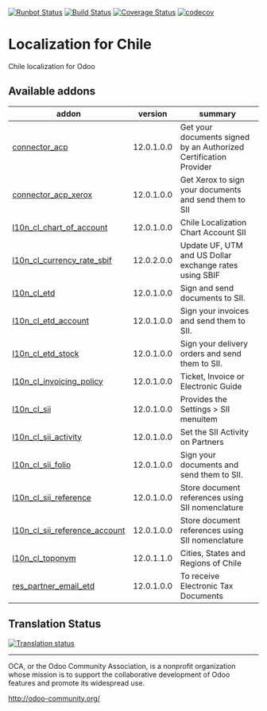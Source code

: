 [![Runbot Status](https://runbot.odoo-community.org/runbot/badge/flat/236/12.0.svg)](https://runbot.odoo-community.org/runbot/repo/github-com-oca-l10n-chile-236)
[![Build Status](https://travis-ci.org/OCA/l10n-chile.svg?branch=12.0)](https://travis-ci.org/OCA/l10n-chile)
[![Coverage Status](https://coveralls.io/repos/OCA/l10n-chile/badge.png?branch=12.0)](https://coveralls.io/r/OCA/l10n-chile?branch=12.0)
[![codecov](https://codecov.io/gh/OCA/l10n-chile/branch/12.0/graph/badge.svg)](https://codecov.io/gh/OCA/l10n-chile)

# Localization for Chile

Chile localization for Odoo

[//]: # (addons)

Available addons
----------------
addon | version | summary
--- | --- | ---
[connector_acp](connector_acp/) | 12.0.1.0.0 | Get your documents signed by an Authorized Certification Provider
[connector_acp_xerox](connector_acp_xerox/) | 12.0.1.0.0 | Get Xerox to sign your documents and send them to SII
[l10n_cl_chart_of_account](l10n_cl_chart_of_account/) | 12.0.1.0.0 | Chile Localization Chart Account SII
[l10n_cl_currency_rate_sbif](l10n_cl_currency_rate_sbif/) | 12.0.2.0.0 | Update UF, UTM and US Dollar exchange rates using SBIF
[l10n_cl_etd](l10n_cl_etd/) | 12.0.1.0.0 | Sign and send documents to SII.
[l10n_cl_etd_account](l10n_cl_etd_account/) | 12.0.1.0.0 | Sign your invoices and send them to SII.
[l10n_cl_etd_stock](l10n_cl_etd_stock/) | 12.0.1.0.0 | Sign your delivery orders and send them to SII.
[l10n_cl_invoicing_policy](l10n_cl_invoicing_policy/) | 12.0.1.0.0 | Ticket, Invoice or Electronic Guide
[l10n_cl_sii](l10n_cl_sii/) | 12.0.1.0.0 | Provides the Settings > SII menuitem
[l10n_cl_sii_activity](l10n_cl_sii_activity/) | 12.0.1.0.0 | Set the SII Activity on Partners
[l10n_cl_sii_folio](l10n_cl_sii_folio/) | 12.0.1.0.0 | Sign your documents and send them to SII.
[l10n_cl_sii_reference](l10n_cl_sii_reference/) | 12.0.1.0.0 | Store document references using SII nomenclature
[l10n_cl_sii_reference_account](l10n_cl_sii_reference_account/) | 12.0.1.0.0 | Store document references using SII nomenclature
[l10n_cl_toponym](l10n_cl_toponym/) | 12.0.1.1.0 | Cities, States and Regions of Chile
[res_partner_email_etd](res_partner_email_etd/) | 12.0.1.0.0 | To receive Electronic Tax Documents

[//]: # (end addons)

## Translation Status

[![Translation status](https://translation.odoo-community.org/widgets/l10n-chile-12-0/-/multi-auto.svg)](https://translation.odoo-community.org/engage/l10n-chile-12-0/?utm_source=widget)

----

OCA, or the Odoo Community Association, is a nonprofit organization whose 
mission is to support the collaborative development of Odoo features and 
promote its widespread use.

http://odoo-community.org/

